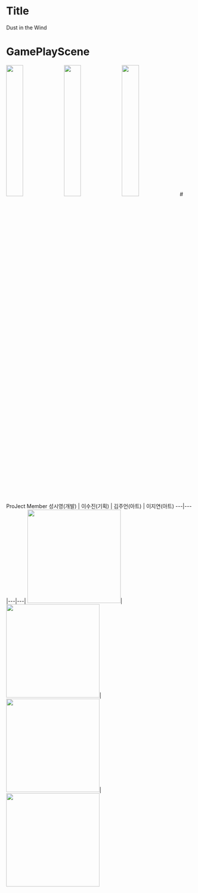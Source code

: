 # Title
Dust in the Wind

# GamePlayScene
<img width = "30%" src = "https://user-images.githubusercontent.com/61022943/171983419-dfb2f85b-b05d-4b7c-9f89-183f1fb96a8d.jpg"/>
<img width = "30%" src  = "https://user-images.githubusercontent.com/61022943/171983766-33e00424-f2e1-4d72-8848-25075afc16c6.jpg"/>
<img width = "30%" src = "https://user-images.githubusercontent.com/61022943/171983484-e9cac0ef-7e60-4c90-8f14-9ac9bdbc4bcb.jpg"/>
# ProJect Member
성시영(개발) | 이수진(기획) | 김주언(아트) | 이지연(아트)
---|---|---|---|
<img width = "250" src= "https://user-images.githubusercontent.com/61022943/161381375-311f64fc-1aec-4519-b60a-b52b2b93aa36.jpg"/>| <img width = "250" src= "https://user-images.githubusercontent.com/61022943/161381661-b5d0ba7b-6feb-4a08-a960-42ce5c1fb8ab.jpg"/>|<img width = "250" src = "https://user-images.githubusercontent.com/61022943/161382170-1b7e4dcb-7234-4eac-bfa5-f65ecd5bff30.jpg"/>|<img width = "250" src = "https://user-images.githubusercontent.com/61022943/161381901-999bbab3-a841-4c78-b0e9-3b9ea40f066a.jpg"/>

